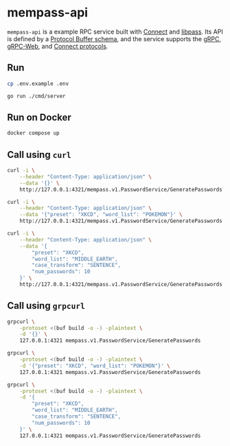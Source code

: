 # mempass-api

`mempass-api` is a example RPC service built with [Connect][connect] and [libpass][libpass]. Its API is defined by a [Protocol Buffer schema][schema], and the service
supports the [gRPC][grpc-protocol], [gRPC-Web][grpcweb-protocol], and [Connect protocols][connect-protocol].

## Run

```bash
cp .env.example .env
```

```bash
go run ./cmd/server
```

## Run on Docker

```bash
docker compose up
```

## Call using `curl`

```bash
curl -i \
    --header "Content-Type: application/json" \
    --data '{}' \
    http://127.0.0.1:4321/mempass.v1.PasswordService/GeneratePasswords
```

```bash
curl -i \
    --header "Content-Type: application/json" \
    --data '{"preset": "XKCD", "word_list": "POKEMON"}' \
    http://127.0.0.1:4321/mempass.v1.PasswordService/GeneratePasswords
```

```bash
curl -i \
    --header "Content-Type: application/json" \
    --data '{
        "preset": "XKCD",
        "word_list": "MIDDLE_EARTH",
        "case_transform": "SENTENCE",
        "num_passwords": 10
    }' \
    http://127.0.0.1:4321/mempass.v1.PasswordService/GeneratePasswords
```

## Call using `grpcurl`

```bash
grpcurl \
    -protoset <(buf build -o -) -plaintext \
    -d '{}' \
    127.0.0.1:4321 mempass.v1.PasswordService/GeneratePasswords
```

```bash
grpcurl \
    -protoset <(buf build -o -) -plaintext \
    -d '{"preset": "XKCD", "word_list": "POKEMON"}' \
    127.0.0.1:4321 mempass.v1.PasswordService/GeneratePasswords
```

```bash
grpcurl \
    -protoset <(buf build -o -) -plaintext \
    -d '{
        "preset": "XKCD",
        "word_list": "MIDDLE_EARTH",
        "case_transform": "SENTENCE",
        "num_passwords": 10
    }' \
    127.0.0.1:4321 mempass.v1.PasswordService/GeneratePasswords
```

[connect]: https://github.com/connectrpc/connect-go
[connect-protocol]: https://connectrpc.com/docs/protocol
[grpc-protocol]: https://github.com/grpc/grpc/blob/master/doc/PROTOCOL-HTTP2.md
[grpcweb-protocol]: https://github.com/grpc/grpc/blob/master/doc/PROTOCOL-WEB.md
[libpass]: https://github.com/eljamo/libpass
[schema]: https://github.com/eljamo/mempass-api/blob/main/proto/mempass/v1/mempass.proto
